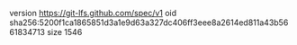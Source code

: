 version https://git-lfs.github.com/spec/v1
oid sha256:5200f1ca1865851d3a1e9d63a327dc406ff3eee8a2614ed811a43b5661834713
size 1546
